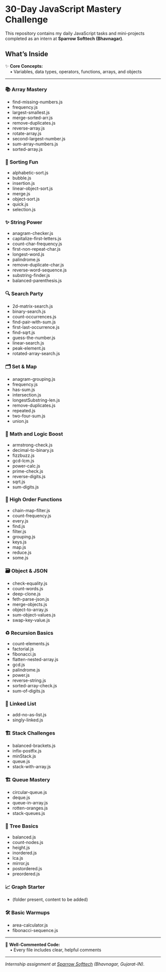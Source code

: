 # 30-Day JavaScript Mastery Challenge

This repository contains my daily JavaScript tasks and mini-projects completed as an intern at **Sparrow Softtech (Bhavnagar)**.

## What’s Inside

✨ **Core Concepts:**  
&nbsp;&nbsp;&nbsp;&nbsp;• Variables, data types, operators, functions, arrays, and objects

---

### 📚 Array Mastery
- find-missing-numbers.js
- frequency.js
- largest-smallest.js
- merge-sorted-arr.js
- remove-duplicates.js
- reverse-array.js
- rotate-array.js
- second-largest-number.js
- sum-array-numbers.js
- sorted-array.js

### 🧮 Sorting Fun
- alphabetic-sort.js
- bubble.js
- insertion.js
- linear-object-sort.js
- merge.js
- object-sort.js
- quick.js
- selection.js

### ✨ String Power
- anagram-checker.js
- capitalize-first-letters.js
- count-char-frequency.js
- first-non-repeat-char.js
- longest-word.js
- palindrome.js
- remove-duplicate-char.js
- reverse-word-sequence.js
- substring-finder.js
- balanced-parenthesis.js

### 🔍 Search Party
- 2d-matrix-search.js
- binary-search.js
- count-occurrences.js
- find-pair-with-sum.js
- first-last-occurrence.js
- find-sqrt.js
- guess-the-number.js
- linear-search.js
- peak-element.js
- rotated-array-search.js

### 🗂️ Set & Map
- anagram-grouping.js
- frequency.js
- has-sum.js
- intersection.js
- longestSubstring-len.js
- remove-duplicates.js
- repeated.js
- two-four-sum.js
- union.js

### 🧠 Math and Logic Boost
- armstrong-check.js
- decimal-to-binary.js
- fizzbuzz.js
- gcd-lcm.js
- power-calc.js
- prime-check.js
- reverse-digits.js
- sqrt.js
- sum-digits.js

### 🧩 High Order Functions
- chain-map-filter.js
- count-frequency.js
- every.js
- find.js
- filter.js
- grouping.js
- keys.js
- map.js
- reduce.js
- some.js

### 🗃️ Object & JSON
- check-equality.js
- count-words.js
- deep-clone.js
- feth-parse-json.js
- merge-objects.js
- object-to-array.js
- sum-object-values.js
- swap-key-value.js

### ♻️ Recursion Basics
- count-elements.js
- factorial.js
- fibonacci.js
- flatten-nested-array.js
- gcd.js
- palindrome.js
- power.js
- reverse-string.js
- sorted-array-check.js
- sum-of-digits.js

### 🦴 Linked List
- add-no-as-list.js
- singly-linked.js

### 🏗️ Stack Challenges
- balanced-brackets.js
- infix-postfix.js
- minStack.js
- queue.js
- stack-with-array.js

### 🏗️ Queue Mastery
- circular-queue.js
- deque.js
- queue-in-array.js
- rotten-oranges.js
- stack-queues.js

### 🌳 Tree Basics
- balanced.js
- count-nodes.js
- height.js
- inordered.js
- lca.js
- mirror.js
- postordered.js
- preordered.js

### 📈 Graph Starter
- (folder present, content to be added)

### 🛠️ Basic Warmups
- area-calculator.js
- fibonacci-sequence.js

---

💬 **Well-Commented Code:**  
&nbsp;&nbsp;&nbsp;&nbsp;• Every file includes clear, helpful comments

***

*Internship assignment at [Sparrow Softtech](https://sparrowsofttech.com/) (Bhavnagar, Gujarat-IN).*